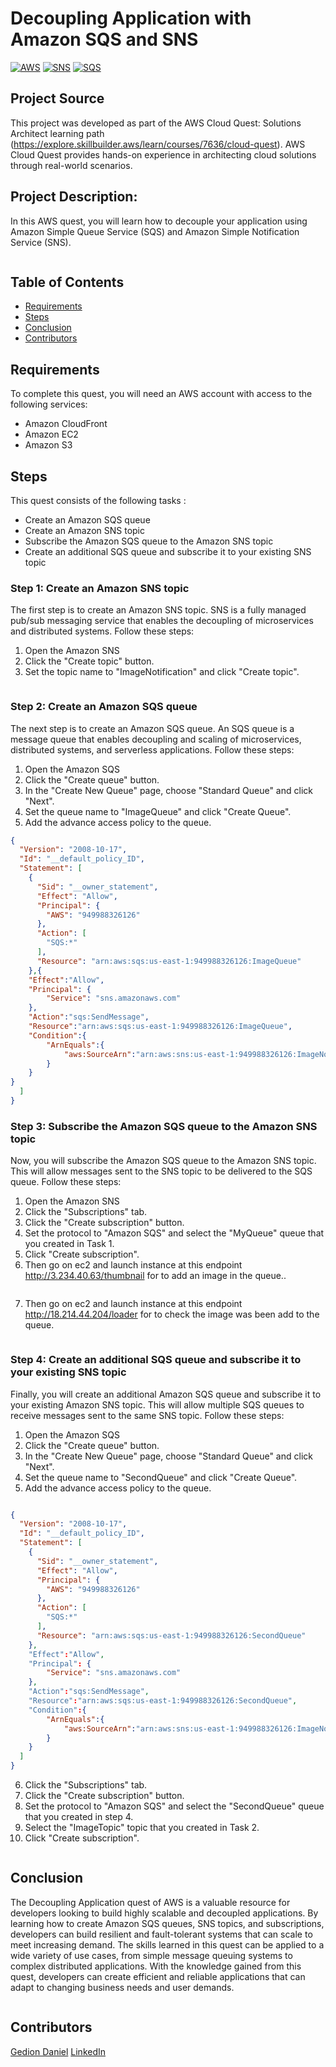 
# Decoupling Application with Amazon SQS and SNS

[![AWS](https://img.shields.io/badge/AWS-100000?style=flat&logo=amazon&logoColor=FFFFFF&labelColor=5C5C5C&color=FF7300)](https://docs.aws.amazon.com/quicksight/latest/user/signing-up.html)
[![SNS](https://img.shields.io/badge/AWS_SNS-100000?style=flat&logo=amazonsqs&logoColor=white&labelColor=494949&color=FF7300)](https://aws.amazon.com/sns/)
[![SQS](https://img.shields.io/badge/AWS_SQS-100000?style=flat&logo=amazonsqs&logoColor=white&labelColor=494949&color=FF7300)](https://aws.amazon.com/sqs/)

## Project Source
This project was developed as part of the AWS Cloud Quest: Solutions Architect learning path (https://explore.skillbuilder.aws/learn/courses/7636/cloud-quest). AWS Cloud Quest provides hands-on experience in architecting cloud solutions through real-world scenarios.

## Project Description:

In this AWS quest, you will learn how to decouple your application using Amazon Simple Queue Service (SQS) and Amazon Simple Notification Service (SNS).
<p align="center">
  <img src="./img/1.png" alt="" style="display: block; margin: auto;" />
</p>


## Table of Contents

- [Requirements](#requirements)
- [Steps](#Steps)
- [Conclusion](#conclusion)
- [Contributors](#contributors)


## Requirements
To complete this quest, you will need an AWS account with access to the following services:
- Amazon CloudFront
- Amazon EC2
- Amazon S3

## Steps
This quest consists of the following tasks :

- Create an Amazon SQS queue
- Create an Amazon SNS topic
- Subscribe the Amazon SQS queue to the Amazon SNS topic
- Create an additional SQS queue and subscribe it to your existing SNS topic

### Step 1: Create an Amazon SNS topic
The first step is to create an Amazon SNS topic. SNS is a fully managed pub/sub messaging service that enables the decoupling of microservices and distributed systems. Follow these steps:

1. Open the Amazon SNS
2. Click the "Create topic" button.
3. Set the topic name to "ImageNotification" and click "Create topic".

<p align="center">
  <img src="./img/2.png" alt="" style="display: block; margin: auto;" />
</p>

### Step 2: Create an Amazon SQS queue
The next step is to create an Amazon SQS queue. An SQS queue is a message queue that enables decoupling and scaling of microservices, distributed systems, and serverless applications. Follow these steps:

1. Open the Amazon SQS
2. Click the "Create queue" button.
3. In the "Create New Queue" page, choose "Standard Queue" and click "Next".
4. Set the queue name to "ImageQueue" and click "Create Queue".
5. Add the advance access policy to the queue. 


``` json
{
  "Version": "2008-10-17",
  "Id": "__default_policy_ID",
  "Statement": [
    {
      "Sid": "__owner_statement",
      "Effect": "Allow",
      "Principal": {
        "AWS": "949988326126"
      },
      "Action": [
        "SQS:*"
      ],
      "Resource": "arn:aws:sqs:us-east-1:949988326126:ImageQueue"
    },{
    "Effect":"Allow",
    "Principal": {
        "Service": "sns.amazonaws.com"
    },
    "Action":"sqs:SendMessage",
    "Resource":"arn:aws:sqs:us-east-1:949988326126:ImageQueue",
    "Condition":{
        "ArnEquals":{
            "aws:SourceArn":"arn:aws:sns:us-east-1:949988326126:ImageNotification"
        }
    }
}
  ]
}
```



### Step 3: Subscribe the Amazon SQS queue to the Amazon SNS topic
Now, you will subscribe the Amazon SQS queue to the Amazon SNS topic. This will allow messages sent to the SNS topic to be delivered to the SQS queue. Follow these steps:

1. Open the Amazon SNS
2. Click the "Subscriptions" tab.
3. Click the "Create subscription" button.
4. Set the protocol to "Amazon SQS" and select the "MyQueue" queue that you created in Task 1.
5. Click "Create subscription".
6. Then go on ec2 and launch instance at this endpoint http://3.234.40.63/thumbnail  for to add an image in the queue..

<p align="center">
  <img src="./img/3.png" alt="" style="display: block; margin: auto;" />
</p>

7. Then go on ec2 and launch instance at this endpoint http://18.214.44.204/loader  for to check the image was been add to the queue.

<p align="center">
  <img src="./img/4.png" alt="" style="display: block; margin: auto;" />
</p>




### Step 4: Create an additional SQS queue and subscribe it to your existing SNS topic

Finally, you will create an additional Amazon SQS queue and subscribe it to your existing Amazon SNS topic. This will allow multiple SQS queues to receive messages sent to the same SNS topic. Follow these steps:

1. Open the Amazon SQS
2. Click the "Create queue" button.
3. In the "Create New Queue" page, choose "Standard Queue" and click "Next".
4. Set the queue name to "SecondQueue" and click "Create Queue".
5. Add the advance access policy to the queue. 


``` json

{
  "Version": "2008-10-17",
  "Id": "__default_policy_ID",
  "Statement": [
    {
      "Sid": "__owner_statement",
      "Effect": "Allow",
      "Principal": {
        "AWS": "949988326126"
      },
      "Action": [
        "SQS:*"
      ],
      "Resource": "arn:aws:sqs:us-east-1:949988326126:SecondQueue"
    },
    "Effect":"Allow",
    "Principal": {
        "Service": "sns.amazonaws.com"
    },
    "Action":"sqs:SendMessage",
    "Resource":"arn:aws:sqs:us-east-1:949988326126:SecondQueue",
    "Condition":{
        "ArnEquals":{
            "aws:SourceArn":"arn:aws:sns:us-east-1:949988326126:ImageNotification"
        }
    }
  ]
}
```

6. Click the "Subscriptions" tab.
7. Click the "Create subscription" button.
7. Set the protocol to "Amazon SQS" and select the "SecondQueue" queue that you created in step 4.
8. Select the "ImageTopic" topic that you created in Task 2.
9. Click "Create subscription".

<p align="center">
  <img src="./img/5.png" alt="" style="display: block; margin: auto;" />
</p>

## Conclusion
The Decoupling Application quest of AWS is a valuable resource for developers looking to build highly scalable and decoupled applications. By learning how to create Amazon SQS queues, SNS topics, and subscriptions, developers can build resilient and fault-tolerant systems that can scale to meet increasing demand. The skills learned in this quest can be applied to a wide variety of use cases, from simple message queuing systems to complex distributed applications. With the knowledge gained from this quest, developers can create efficient and reliable applications that can adapt to changing business needs and user demands.
<p align="center">
  <img src="./img/6.png" alt="" style="display: block; margin: auto;" />
</p>

## Contributors

[Gedion Daniel](https://gediondaniel.dev/)
[LinkedIn](https://www.linkedin.com/in/gedion-daniel-760ba6280/)
